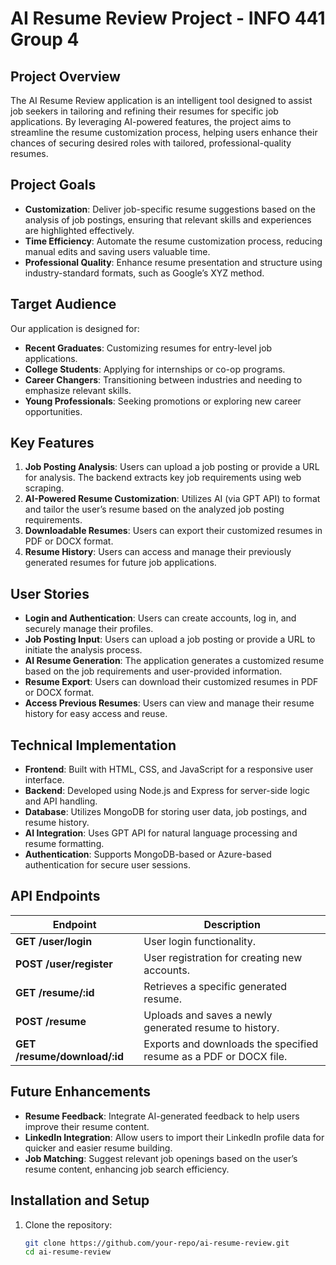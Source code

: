 # AI Resume Review Project - INFO 441 Group 4

## Project Overview
The AI Resume Review application is an intelligent tool designed to assist job seekers in tailoring and refining their resumes for specific job applications. By leveraging AI-powered features, the project aims to streamline the resume customization process, helping users enhance their chances of securing desired roles with tailored, professional-quality resumes.

## Project Goals
- **Customization**: Deliver job-specific resume suggestions based on the analysis of job postings, ensuring that relevant skills and experiences are highlighted effectively.
- **Time Efficiency**: Automate the resume customization process, reducing manual edits and saving users valuable time.
- **Professional Quality**: Enhance resume presentation and structure using industry-standard formats, such as Google’s XYZ method.

## Target Audience
Our application is designed for:
- **Recent Graduates**: Customizing resumes for entry-level job applications.
- **College Students**: Applying for internships or co-op programs.
- **Career Changers**: Transitioning between industries and needing to emphasize relevant skills.
- **Young Professionals**: Seeking promotions or exploring new career opportunities.

## Key Features
1. **Job Posting Analysis**: Users can upload a job posting or provide a URL for analysis. The backend extracts key job requirements using web scraping.
2. **AI-Powered Resume Customization**: Utilizes AI (via GPT API) to format and tailor the user’s resume based on the analyzed job posting requirements.
3. **Downloadable Resumes**: Users can export their customized resumes in PDF or DOCX format.
4. **Resume History**: Users can access and manage their previously generated resumes for future job applications.

## User Stories
- **Login and Authentication**: Users can create accounts, log in, and securely manage their profiles.
- **Job Posting Input**: Users can upload a job posting or provide a URL to initiate the analysis process.
- **AI Resume Generation**: The application generates a customized resume based on the job requirements and user-provided information.
- **Resume Export**: Users can download their customized resumes in PDF or DOCX format.
- **Access Previous Resumes**: Users can view and manage their resume history for easy access and reuse.

## Technical Implementation
- **Frontend**: Built with HTML, CSS, and JavaScript for a responsive user interface.
- **Backend**: Developed using Node.js and Express for server-side logic and API handling.
- **Database**: Utilizes MongoDB for storing user data, job postings, and resume history.
- **AI Integration**: Uses GPT API for natural language processing and resume formatting.
- **Authentication**: Supports MongoDB-based or Azure-based authentication for secure user sessions.

## API Endpoints
| Endpoint                 | Description                                              |
|--------------------------|----------------------------------------------------------|
| **GET /user/login**      | User login functionality.                                |
| **POST /user/register**  | User registration for creating new accounts.             |
| **GET /resume/:id**      | Retrieves a specific generated resume.                   |
| **POST /resume**         | Uploads and saves a newly generated resume to history.   |
| **GET /resume/download/:id** | Exports and downloads the specified resume as a PDF or DOCX file. |

## Future Enhancements
- **Resume Feedback**: Integrate AI-generated feedback to help users improve their resume content.
- **LinkedIn Integration**: Allow users to import their LinkedIn profile data for quicker and easier resume building.
- **Job Matching**: Suggest relevant job openings based on the user’s resume content, enhancing job search efficiency.

## Installation and Setup
1. Clone the repository:
   ```bash
   git clone https://github.com/your-repo/ai-resume-review.git
   cd ai-resume-review